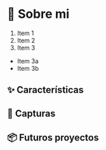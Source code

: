 # 🚀 Sobre mi
1. Item 1
2. Item 2
3. Item 3
  * Item 3a
  * Item 3b


## ✨ Características


## 🧩 Capturas


## 📦 Futuros proyectos


